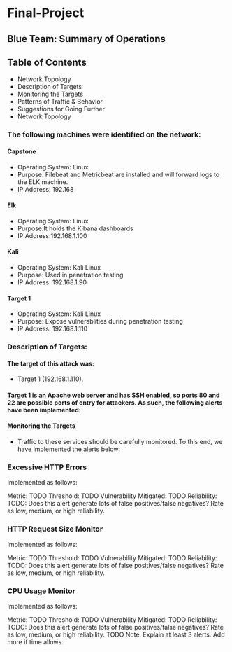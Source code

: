 # Final-Project

## Blue Team: Summary of Operations

## Table of Contents
- Network Topology
- Description of Targets
- Monitoring the Targets
- Patterns of Traffic & Behavior
- Suggestions for Going Further
- Network Topology

### The following machines were identified on the network:

#### Capstone
- Operating System: Linux
- Purpose: Filebeat and Metricbeat are installed and will forward logs to the ELK machine. 
- IP Address: 192.168    

#### Elk 
- Operating System: Linux
- Purpose:It holds the Kibana dashboards
- IP Address:192.168.1.100

#### Kali
- Operating System: Kali Linux
- Purpose: Used in penetration testing
- IP Address: 192.168.1.90

#### Target 1
- Operating System: Kali Linux
- Purpose: Expose vulnerablities during penetration testing
- IP Address: 192.168.1.110


### Description of Targets:

#### The target of this attack was: 
- Target 1 (192.168.1.110).

#### Target 1 is an Apache web server and has SSH enabled, so ports 80 and 22 are possible ports of entry for attackers. As such, the following alerts have been implemented:

#### Monitoring the Targets
- Traffic to these services should be carefully monitored. To this end, we have implemented the alerts below:

### Excessive HTTP Errors 
Implemented as follows:

Metric: TODO
Threshold: TODO
Vulnerability Mitigated: TODO
Reliability: TODO: Does this alert generate lots of false positives/false negatives? Rate as low, medium, or high reliability.

### HTTP Request Size Monitor
Implemented as follows:

Metric: TODO
Threshold: TODO
Vulnerability Mitigated: TODO
Reliability: TODO: Does this alert generate lots of false positives/false negatives? Rate as low, medium, or high reliability.

### CPU Usage Monitor
Implemented as follows:

Metric: TODO
Threshold: TODO
Vulnerability Mitigated: TODO
Reliability: TODO: Does this alert generate lots of false positives/false negatives? Rate as low, medium, or high reliability.
TODO Note: Explain at least 3 alerts. Add more if time allows.
